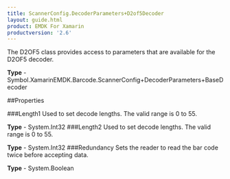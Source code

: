 ```yaml
---
title: ScannerConfig.DecoderParameters+D2of5Decoder
layout: guide.html
product: EMDK For Xamarin 
productversion: '2.6' 
---
```

The D2OF5 class provides access to parameters that are available for the D2OF5 decoder.

**Type** - Symbol.XamarinEMDK.Barcode.ScannerConfig+DecoderParameters+BaseDecoder

##Properties

###Length1
Used to set decode lengths. The valid range is 0 to 55.

**Type** - System.Int32
###Length2
Used to set decode lengths. The valid range is 0 to 55.

**Type** - System.Int32
###Redundancy
Sets the reader to read the bar code twice before accepting data.

**Type** - System.Boolean
